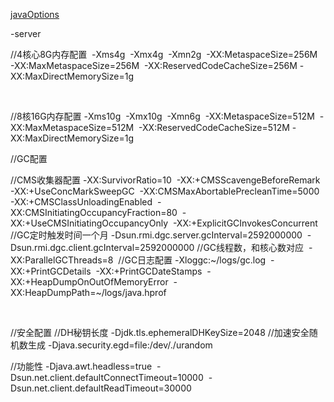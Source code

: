 [javaOptions](https://docs.oracle.com/javase/8/docs/technotes/tools/windows/java.html)
[](https://www.oracle.com/java/technologies/javase/vmoptions-jsp.html)

-server

//4核心8G内存配置 
-Xms4g 
-Xmx4g 
-Xmn2g 
-XX:MetaspaceSize=256M 
-XX:MaxMetaspaceSize=256M 
-XX:ReservedCodeCacheSize=256M
-XX:MaxDirectMemorySize=1g 

 

//8核16G内存配置
-Xms10g 
-Xmx10g 
-Xmn6g 
-XX:MetaspaceSize=512M 
-XX:MaxMetaspaceSize=512M 
-XX:ReservedCodeCacheSize=512M
-XX:MaxDirectMemorySize=1g 

//GC配置

//CMS收集器配置
-XX:SurvivorRatio=10 
-XX:+CMSScavengeBeforeRemark 
-XX:+UseConcMarkSweepGC 
-XX:CMSMaxAbortablePrecleanTime=5000 
-XX:+CMSClassUnloadingEnabled 
-XX:CMSInitiatingOccupancyFraction=80 
-XX:+UseCMSInitiatingOccupancyOnly 
-XX:+ExplicitGCInvokesConcurrent 
//GC定时触发时间一个月
-Dsun.rmi.dgc.server.gcInterval=2592000000 
-Dsun.rmi.dgc.client.gcInterval=2592000000
//GC线程数，和核心数对应 
-XX:ParallelGCThreads=8 
//GC日志配置
-Xloggc:~/logs/gc.log 
-XX:+PrintGCDetails 
-XX:+PrintGCDateStamps 
-XX:+HeapDumpOnOutOfMemoryError 
-XX:HeapDumpPath=~/logs/java.hprof

 

//安全配置
//DH秘钥长度
-Djdk.tls.ephemeralDHKeySize=2048
//加速安全随机数生成
-Djava.security.egd=file:/dev/./urandom 

//功能性
-Djava.awt.headless=true 
-Dsun.net.client.defaultConnectTimeout=10000 
-Dsun.net.client.defaultReadTimeout=30000
